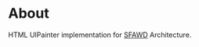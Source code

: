 # About
HTML UIPainter implementation for [SFAWD](https://www.npmjs.com/package/sfawd) Architecture.
